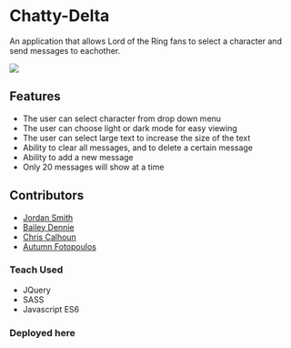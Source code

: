 # Chatty-Delta

An application that allows Lord of the Ring fans to select a character and send messages to eachother.

![](Animated%20GIF-downsized.gif)

## Features

* The user can select character from drop down menu 
* The user can choose light or dark mode for easy viewing
* The user can select large text to increase the size of the text
* Ability to clear all messages, and to delete a certain message
* Ability to add a new message
* Only 20 messages will show at a time 

## Contributors
* [Jordan Smith](https://github.com/JSmith989)
* [Bailey Dennie](https://github.com/BaileyEDennis)
* [Chris Calhoun](https://github.com/chris-calhoun)
* [Autumn Fotopoulos](https://github.com/AutumnFoto)

### Teach Used

* JQuery
* SASS
* Javascript ES6

### Deployed here


